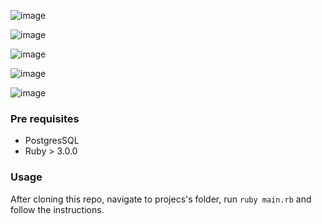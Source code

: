 ![image](https://github.com/user-attachments/assets/a31371a7-6fb7-4e4e-a9c6-6d7fd1b818fd)

![image](https://github.com/user-attachments/assets/f04ea8bf-a63e-4301-9173-f8937ff67b78)

![image](https://github.com/user-attachments/assets/8845be28-d2d8-4a4e-a7a6-b241a4afd41f)

![image](https://github.com/user-attachments/assets/cc477b40-396e-4bd8-8f01-16f285208fb2)


![image](https://github.com/user-attachments/assets/9fcb9eda-b323-4fa3-8446-bc78dcffe3d6)







### Pre requisites
- PostgresSQL
- Ruby > 3.0.0

### Usage

After cloning this repo, navigate to projecs's folder, run  `ruby main.rb` and follow the instructions.
